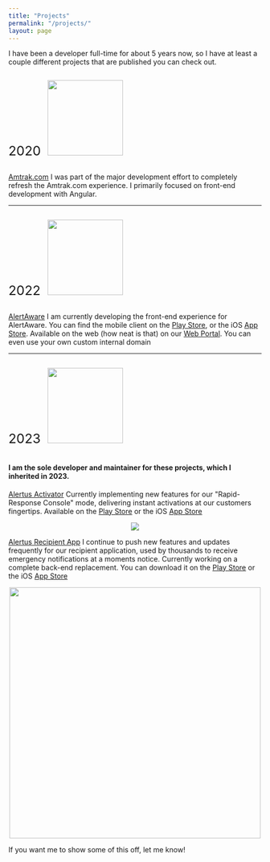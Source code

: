 ```yaml
---
title: "Projects"
permalink: "/projects/"
layout: page
---
```


I have been a developer full-time for about 5 years now, so I have at least a couple different projects that are published you can check out.

<p style="display:inline-block">
  <span style="font-size: 26px; padding-right: 10px">2020</span>
  <img width="150" src="https://www.amtrak.com/content/dam/projects/dotcom/english/public/images/logos/amtrak-logo__white.svg">
</p>

[Amtrak.com](https://www.amtrak.com/home.html) I was part of the major development effort to completely refresh the Amtrak.com experience. I primarily focused on front-end development with Angular.

---

<p style="display:inline-block">
  <span style="font-size: 26px; padding-right: 10px">2022</span>
  <img width="150" src="https://alertaware.com/wp-content/uploads/2022/01/AlertAware-Logo-Offical.png">
</p>

[AlertAware](https://alertaware.com/) I am currently developing the front-end experience for AlertAware. You can find the mobile client on the [Play Store](https://play.google.com/store/apps/details?id=com.alertaware.mobile&hl=en_US&gl=US), or the iOS [App Store](https://apps.apple.com/us/app/alertaware-mobile/id1635823148). Available on the web (how neat is that) on our [Web Portal](https://portal.alertaware.com/). You can even use your own custom internal domain
 
---

<p style="display:inline-block">
  <span style="font-size: 26px; padding-right: 10px">2023</span>
  <img width="150" src="https://images.squarespace-cdn.com/content/v1/54f72a51e4b0c0bde45e83cb/1593198864617-TOGTPAYP3MAPE0YX095O/alertus_logo_2017_color_REGISTERED_high_res.jpg?format=500w">
</p>
  
#### I am the sole developer and maintainer for these projects, which I inherited in 2023.

[Alertus Activator](https://www.alertus.com/activator-app) Currently implementing new features for our "Rapid-Response Console" mode, delivering instant activations at our customers fingertips. Available on the [Play Store](https://play.google.com/store/apps/details?id=com.alertus.dispatcher&hl=en_US&gl=US) or the iOS [App Store](https://apps.apple.com/us/app/alertus-activator/id687223521)
<div style="text-align: center;">
  <img src="https://images.squarespace-cdn.com/content/v1/54f72a51e4b0c0bde45e83cb/1614093452036-R7BLW8EFZ1N9ZHR513MP/alertus_rapid_response_console_front_health_2021_1200x1238.png?format=500w">
</div>

[Alertus Recipient App](https://www.alertus.com/app) I continue to push new features and updates frequently for our recipient application, used by thousands to receive emergency notifications at a moments notice. Currently working on a complete back-end replacement. You can download it on the [Play Store](https://play.google.com/store/apps/details?id=com.alertus.mobile_receiver&hl=en_US&gl=US) or the iOS [App Store](https://apps.apple.com/us/app/alertus/id896799884)
<div style="text-align: center;">
  <img width="500" src="https://images.squarespace-cdn.com/content/v1/54f72a51e4b0c0bde45e83cb/1621958093625-UYWKQASB9IKLHYSJTYVB/mobile_phone_recipient_active_shooter_481230_PGFQZ7_501_2019_new_gui_1200x801.jpg?format=1500w">
</div>

If you want me to show some of this off, let me know!